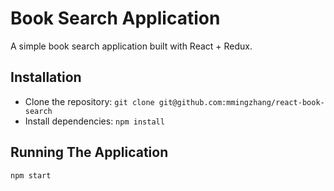 # Book Search Application

A simple book search application built with React + Redux.

## Installation
* Clone the repository: `git clone git@github.com:mmingzhang/react-book-search`
* Install dependencies: `npm install`

## Running The Application 

  `npm start`



